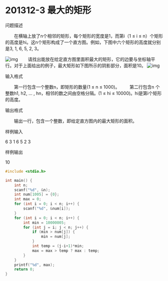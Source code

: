 # 201312-3 最大的矩形

问题描述

　　在横轴上放了n个相邻的矩形，每个矩形的宽度是1，而第i（1 ≤ i ≤ n）个矩形的高度是hi。这n个矩形构成了一个直方图。例如，下图中六个矩形的高度就分别是3, 1, 6, 5, 2, 3。


![img](http://118.190.20.162/RequireFile.do?fid=Fmhrjgtb)
　　请找出能放在给定直方图里面积最大的矩形，它的边要与坐标轴平行。对于上面给出的例子，最大矩形如下图所示的阴影部分，面积是10。
![img](http://118.190.20.162/RequireFile.do?fid=gNe4DHhD)

输入格式

　　第一行包含一个整数n，即矩形的数量(1 ≤ n ≤ 1000)。
　　第二行包含n 个整数h1, h2, … , hn，相邻的数之间由空格分隔。(1 ≤ hi ≤ 10000)。hi是第i个矩形的高度。

输出格式

　　输出一行，包含一个整数，即给定直方图内的最大矩形的面积。

样例输入

6
3 1 6 5 2 3

样例输出

10

```c
#include <stdio.h>

int main() {
    int n;
    scanf("%d", &n);
    int num[1005] = {0};
    int max = 0;
    for (int i = 0; i < n; i++) {
        scanf("%d", &num[i]);
    }
    for (int i = 0; i < n; i++) {
        int min = 10000005;
        for (int j = i; j < n; j++) {
            if (min > num[j]) {
                min = num[j];
            }
            int temp = (j-i+1)*min;
            max = max > temp ? max : temp;
        }
    }
    printf("%d", max);
    return 0;
}
```
